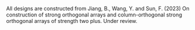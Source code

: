All designs are constructed from 
Jiang, B., Wang, Y. and Sun, F. (2023) On construction of strong orthogonal arrays and column-orthogonal strong orthogonal arrays of strength two plus. Under review. 
